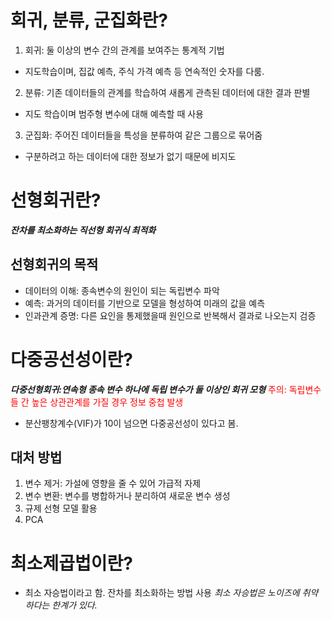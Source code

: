 # 회귀, 분류, 군집화란?
1. 회귀: 둘 이상의 변수 간의 관계를 보여주는 통계적 기법
- 지도학습이며, 집값 예측, 주식 가격 예측 등 연속적인 숫자를 다룸.
2. 분류: 기존 데이터들의 관계를 학습하여 새롭게 관측된 데이터에 대한 결과 판별
- 지도 학습이며 범주형 변수에 대해 예측할 때 사용
3. 군집화: 주어진 데이터들을 특성을 분류하여 같은 그룹으로 묶어줌
- 구분하려고 하는 데이터에 대한 정보가 없기 때문에 비지도
# 선형회귀란?
***잔차를 최소화하는 직선형 회귀식 최적화***
## 선형회귀의 목적
- 데이터의 이해: 종속변수의 원인이 되는 독립변수 파악
- 예측: 과거의 데이터를 기반으로 모델을 형성하여 미래의 값을 예측
- 인과관계 증명: 다른 요인을 통제했을때 원인으로 반복해서 결과로 나오는지 검증
# 다중공선성이란?
***다중선형회귀:연속형 종속 변수 하나에 독립 변수가 둘 이상인 회귀 모형***
<span style='color:red'>주의: 독립변수들 간 높은 상관관계를 가질 경우 정보 중첩 발생</span>
- 분산팽창계수(VIF)가 10이 넘으면 다중공선성이 있다고 봄.
## 대처 방법
1. 변수 제거: 가설에 영향을 줄 수 있어 가급적 자제
2. 변수 변환: 변수를 병합하거나 분리하여 새로운 변수 생성
3. 규제 선형 모델 활용
4. PCA

# 최소제곱법이란?
- 최소 자승법이라고 함. 잔차를 최소화하는 방법 사용
*최소 자승법은 노이즈에 취약하다는 한계가 있다.*

